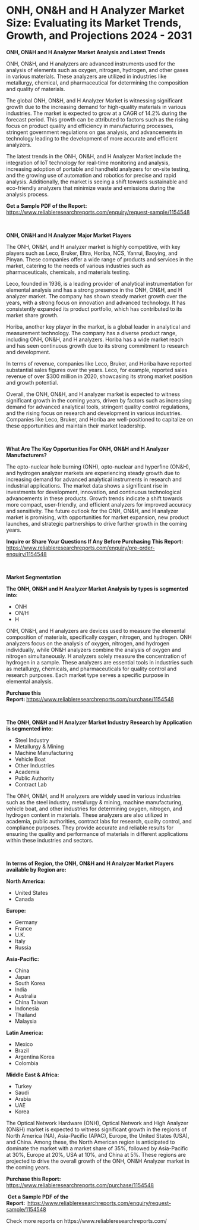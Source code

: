 <p><h1>ONH, ON&H and H Analyzer Market Size: Evaluating its Market Trends, Growth, and Projections 2024 - 2031</h1></p><p><strong>ONH, ON&H and H Analyzer Market Analysis and Latest Trends</strong></p>
<p><p>ONH, ON&H, and H analyzers are advanced instruments used for the analysis of elements such as oxygen, nitrogen, hydrogen, and other gases in various materials. These analyzers are utilized in industries like metallurgy, chemical, and pharmaceutical for determining the composition and quality of materials.</p><p>The global ONH, ON&H, and H Analyzer Market is witnessing significant growth due to the increasing demand for high-quality materials in various industries. The market is expected to grow at a CAGR of 14.2% during the forecast period. This growth can be attributed to factors such as the rising focus on product quality and efficiency in manufacturing processes, stringent government regulations on gas analysis, and advancements in technology leading to the development of more accurate and efficient analyzers.</p><p>The latest trends in the ONH, ON&H, and H Analyzer Market include the integration of IoT technology for real-time monitoring and analysis, increasing adoption of portable and handheld analyzers for on-site testing, and the growing use of automation and robotics for precise and rapid analysis. Additionally, the market is seeing a shift towards sustainable and eco-friendly analyzers that minimize waste and emissions during the analysis process.</p></p>
<p><strong>Get a Sample PDF of the Report:&nbsp;</strong> <a href="https://www.reliableresearchreports.com/enquiry/request-sample/1154548">https://www.reliableresearchreports.com/enquiry/request-sample/1154548</a></p>
<p>&nbsp;</p>
<p><strong>ONH, ON&H and H Analyzer Major Market Players</strong></p>
<p><p>The ONH, ON&H, and H analyzer market is highly competitive, with key players such as Leco, Bruker, Eltra, Horiba, NCS, Yanrui, Baoying, and Pinyan. These companies offer a wide range of products and services in the market, catering to the needs of various industries such as pharmaceuticals, chemicals, and materials testing.</p><p>Leco, founded in 1936, is a leading provider of analytical instrumentation for elemental analysis and has a strong presence in the ONH, ON&H, and H analyzer market. The company has shown steady market growth over the years, with a strong focus on innovation and advanced technology. It has consistently expanded its product portfolio, which has contributed to its market share growth.</p><p>Horiba, another key player in the market, is a global leader in analytical and measurement technology. The company has a diverse product range, including ONH, ON&H, and H analyzers. Horiba has a wide market reach and has seen continuous growth due to its strong commitment to research and development.</p><p>In terms of revenue, companies like Leco, Bruker, and Horiba have reported substantial sales figures over the years. Leco, for example, reported sales revenue of over $300 million in 2020, showcasing its strong market position and growth potential.</p><p>Overall, the ONH, ON&H, and H analyzer market is expected to witness significant growth in the coming years, driven by factors such as increasing demand for advanced analytical tools, stringent quality control regulations, and the rising focus on research and development in various industries. Companies like Leco, Bruker, and Horiba are well-positioned to capitalize on these opportunities and maintain their market leadership.</p></p>
<p>&nbsp;</p>
<p><strong>What Are The Key Opportunities For ONH, ON&H and H Analyzer Manufacturers?</strong></p>
<p><p>The opto-nuclear hole burning (ONH), opto-nuclear and hyperfine (ON&H), and hydrogen analyzer markets are experiencing steady growth due to increasing demand for advanced analytical instruments in research and industrial applications. The market data shows a significant rise in investments for development, innovation, and continuous technological advancements in these products. Growth trends indicate a shift towards more compact, user-friendly, and efficient analyzers for improved accuracy and sensitivity. The future outlook for the ONH, ON&H, and H analyzer market is promising, with opportunities for market expansion, new product launches, and strategic partnerships to drive further growth in the coming years.</p></p>
<p><strong>Inquire or Share Your Questions If Any Before Purchasing This Report:</strong> <a href="https://www.reliableresearchreports.com/enquiry/pre-order-enquiry/1154548">https://www.reliableresearchreports.com/enquiry/pre-order-enquiry/1154548</a></p>
<p>&nbsp;</p>
<p><strong>Market Segmentation</strong></p>
<p><strong>The ONH, ON&H and H Analyzer Market Analysis by types is segmented into:</strong></p>
<p><ul><li>ONH</li><li>ON/H</li><li>H</li></ul></p>
<p><p>ONH, ON&H, and H analyzers are devices used to measure the elemental composition of materials, specifically oxygen, nitrogen, and hydrogen. ONH analyzers focus on the analysis of oxygen, nitrogen, and hydrogen individually, while ON&H analyzers combine the analysis of oxygen and nitrogen simultaneously. H analyzers solely measure the concentration of hydrogen in a sample. These analyzers are essential tools in industries such as metallurgy, chemicals, and pharmaceuticals for quality control and research purposes. Each market type serves a specific purpose in elemental analysis.</p></p>
<p><strong>Purchase this Report:&nbsp;</strong><a href="https://www.reliableresearchreports.com/purchase/1154548">https://www.reliableresearchreports.com/purchase/1154548</a></p>
<p>&nbsp;</p>
<p><strong>The ONH, ON&H and H Analyzer Market Industry Research by Application is segmented into:</strong></p>
<p><ul><li>Steel Industry</li><li>Metallurgy & Mining</li><li>Machine Manufacturing</li><li>Vehicle Boat</li><li>Other Industries</li><li>Academia</li><li>Public Authority</li><li>Contract Lab</li></ul></p>
<p><p>The ONH, ON&H, and H analyzers are widely used in various industries such as the steel industry, metallurgy & mining, machine manufacturing, vehicle boat, and other industries for determining oxygen, nitrogen, and hydrogen content in materials. These analyzers are also utilized in academia, public authorities, contract labs for research, quality control, and compliance purposes. They provide accurate and reliable results for ensuring the quality and performance of materials in different applications within these industries and sectors.</p></p>
<p>&nbsp;</p>
<p><strong>In terms of Region, the ONH, ON&H and H Analyzer Market Players available by Region are:</strong></p>
<p>
    <p> <strong> North America: </strong>
        <ul>
            <li>United States</li>
            <li>Canada</li>
        </ul>
        </p> 
    <p> <strong> Europe: </strong>
        <ul>
            <li>Germany</li>
            <li>France</li>
            <li>U.K.</li>
            <li>Italy</li>
            <li>Russia</li>
        </ul>
        </p> 
    <p> <strong> Asia-Pacific: </strong>
        <ul>
            <li>China</li>
            <li>Japan</li>
            <li>South Korea</li>
            <li>India</li>
            <li>Australia</li>
            <li>China Taiwan</li>
            <li>Indonesia</li>
            <li>Thailand</li>
            <li>Malaysia</li>
        </ul>
        </p> 
    <p> <strong> Latin America: </strong>
        <ul>
            <li>Mexico</li>
            <li>Brazil</li>
            <li>Argentina Korea</li>
            <li>Colombia</li>
        </ul>
        </p> 
    <p> <strong> Middle East & Africa: </strong>
        <ul>
            <li>Turkey</li>
            <li>Saudi</li>
            <li>Arabia</li>
            <li>UAE</li>
            <li>Korea</li>
        </ul>
    </p>
    </p>
<p><p>The Optical Network Hardware (ONH), Optical Network and High Analyzer (ON&H) market is expected to witness significant growth in the regions of North America (NA), Asia-Pacific (APAC), Europe, the United States (USA), and China. Among these, the North American region is anticipated to dominate the market with a market share of 35%, followed by Asia-Pacific at 30%, Europe at 20%, USA at 10%, and China at 5%. These regions are projected to drive the overall growth of the ONH, ON&H Analyzer market in the coming years.</p></p>
<p><strong>Purchase this Report: </strong><a href="https://www.reliableresearchreports.com/purchase/1154548">https://www.reliableresearchreports.com/purchase/1154548</a></p>
<p>&nbsp;<strong>Get a Sample PDF of the Report:&nbsp;&nbsp;</strong><a href="https://www.reliableresearchreports.com/enquiry/request-sample/1154548">https://www.reliableresearchreports.com/enquiry/request-sample/1154548</a></p>
<p><strong></strong></p>
<p>Check more reports on https://www.reliableresearchreports.com/</p>